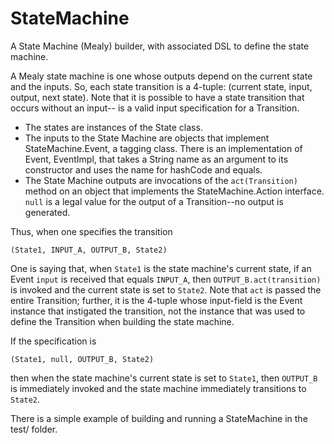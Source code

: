 # StateMachine

A State Machine (Mealy) builder, with associated DSL to define the state machine.

A Mealy state machine is one whose outputs depend on the current state and the inputs.
So, each state transition is a 4-tuple: (current state, input, output, next state).
Note that it is possible to have a state transition that occurs without an input--<null> is a
valid input specification for a Transition.

* The states are instances of the State class.
* The inputs to the State Machine are objects that implement StateMachine.Event, a tagging class.
There is an implementation of Event, EventImpl, that takes a String name as an argument to its
constructor and uses the name for hashCode and equals.
* The State Machine outputs are invocations of the `act(Transition)` method on an object
that implements the StateMachine.Action interface. `null` is a legal value for the output of
a Transition--no output is generated.

Thus, when one specifies the transition
```
(State1, INPUT_A, OUTPUT_B, State2)
```
One is saying that, when `State1` is the state machine's current state,
if an Event `input` is received that equals `INPUT_A`, then `OUTPUT_B.act(transition)` is
invoked and the current state is set to `State2`. Note that `act` is passed the entire Transition;
further, it is the 4-tuple whose input-field is the Event instance that instigated the transition,
not the instance that was used to define the Transition when building the state machine.

If the specification is
```
(State1, null, OUTPUT_B, State2)
```
then when the state machine's current state is set to `State1`, then `OUTPUT_B` is immediately invoked
and the state machine immediately transitions to `State2`.

There is a simple example of building and running a StateMachine in the test/ folder.
